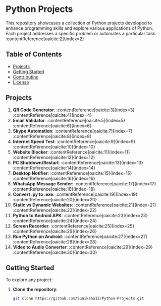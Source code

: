 # Python Projects

This repository showcases a collection of Python projects developed to enhance programming skills and explore various applications of Python. Each project addresses a specific problem or automates a particular task.&#8203;:contentReference[oaicite:2]{index=2}

## Table of Contents

- [Projects](#projects)
- [Getting Started](#getting-started)
- [Contributing](#contributing)
- [License](#license)

## Projects

1. **QR Code Generator**: :contentReference[oaicite:3]{index=3}&#8203;:contentReference[oaicite:4]{index=4}
2. **Email Validator**: :contentReference[oaicite:5]{index=5}&#8203;:contentReference[oaicite:6]{index=6}
3. **Skype Automation**: :contentReference[oaicite:7]{index=7}&#8203;:contentReference[oaicite:8]{index=8}
4. **Internet Speed Test**: :contentReference[oaicite:9]{index=9}&#8203;:contentReference[oaicite:10]{index=10}
5. **Website Blocker**: :contentReference[oaicite:11]{index=11}&#8203;:contentReference[oaicite:12]{index=12}
6. **PC Shutdown/Restart**: :contentReference[oaicite:13]{index=13}&#8203;:contentReference[oaicite:14]{index=14}
7. **Desktop Notifier**: :contentReference[oaicite:15]{index=15}&#8203;:contentReference[oaicite:16]{index=16}
8. **WhatsApp Message Sender**: :contentReference[oaicite:17]{index=17}&#8203;:contentReference[oaicite:18]{index=18}
9. **Convert .py to .exe**: :contentReference[oaicite:19]{index=19}&#8203;:contentReference[oaicite:20]{index=20}
10. **Static vs Dynamic Websites**: :contentReference[oaicite:21]{index=21}&#8203;:contentReference[oaicite:22]{index=22}
11. **Python to Android APK**: :contentReference[oaicite:23]{index=23}&#8203;:contentReference[oaicite:24]{index=24}
12. **Screen Recorder**: :contentReference[oaicite:25]{index=25}&#8203;:contentReference[oaicite:26]{index=26}
13. **Run Python on Android**: :contentReference[oaicite:27]{index=27}&#8203;:contentReference[oaicite:28]{index=28}
14. **Video to Audio Converter**: :contentReference[oaicite:29]{index=29}&#8203;:contentReference[oaicite:30]{index=30}

## Getting Started

To explore any project:

1. **Clone the repository**:
   ```bash
   git clone https://github.com/Suniksha12/Python-Projects.git
